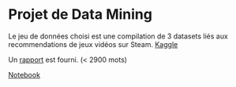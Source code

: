 # Projet de Data Mining

Le jeu de données choisi est une compilation de 3 datasets liés aux recommendations de jeux vidéos sur Steam. [Kaggle](https://www.kaggle.com/datasets/antonkozyriev/game-recommendations-on-steam/data)

Un [rapport](./Rapport.pdf) est fourni. (< 2900 mots)

[Notebook](./Untitled-1.ipynb)
